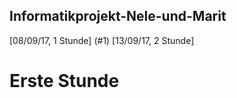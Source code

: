 ## Informatikprojekt-Nele-und-Marit
[08/09/17, 1 Stunde] (#1)
[13/09/17, 2 Stunde]









# Erste Stunde<a name="1"></a>
